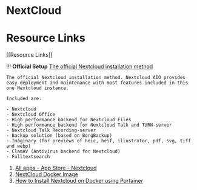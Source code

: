 # NextCloud



# Resource Links
[[Resource Links]]

!!! **Official Setup**
[The official Nextcloud installation method](https://github.com/nextcloud/all-in-one#how-to-use-this)

    The official Nextcloud installation method. Nextcloud AIO provides easy deployment and maintenance with most features included in this one Nextcloud instance.

    Included are:

    - Nextcloud
    - Nextcloud Office
    - High performance backend for Nextcloud Files
    - High performance backend for Nextcloud Talk and TURN-server
    - Nextcloud Talk Recording-server
    - Backup solution (based on BorgBackup)
    - Imaginary (for previews of heic, heif, illustrator, pdf, svg, tiff and webp)
    - ClamAV (Antivirus backend for Nextcloud)
    - Fulltextsearch

1. [All apps - App Store - Nextcloud](https://apps.nextcloud.com/)
2. [NextCloud Docker Image](https://hub.docker.com/_/nextcloud)
3. [How to Install Nextcloud on Docker using Portainer](https://www.youtube.com/watch?v=aIBTbsk7rnA&ab_channel=StrykerBytes)
